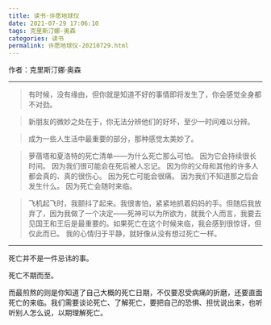 ```yaml
---
title: 读书·许愿地球仪
date: 2021-07-29 17:06:10
tags: 克里斯汀娜·奥森
categories: 读书
permalink: 许愿地球仪-20210729.html
---
```


作者：克里斯汀娜·奥森

---

> 有时候，没有缘由，但你就是知道不好的事情即将发生了，你会感觉全身都不对劲。

> 新朋友的微妙之处在于，你无法分辨他们的好坏，至少一时间难以分辨。

> 成为一些人生活中最重要的部分，那种感觉太美妙了。

> 萝蓓塔和夏洛特的死亡清单——为什么死亡那么可怕。
>   因为它会持续很长时间。
>   因为我们很可能会在死后被人忘记。
>   因为你的父母和其他的许多人都会真的、真的很伤心。
>   因为死亡可能会很痛。
>   因为我们不知道那之后会发生什么。
>   因为死亡会随时来临。

> 飞机起飞时，我颤抖了起来。我很害怕，紧紧地抓着妈妈的手。但随后我放弃了，因为我做了一个决定——死神可以为所欲为，就我个人而言，我要去见国王和王后是最重要的。如果死亡在这个时候来临，我会感到很惊讶，但仅此而已。
>   我的心情归于平静，就好像从没有想过死亡一样。

---



死亡并不是一件忌讳的事。

死亡不期而至。

而最煎熬的则是你知道了自己大概的死亡日期，不仅要忍受病痛的折磨，还要直面死亡的来临。我们需要谈论死亡、了解死亡，要把自己的恐惧、担忧说出来，也听听别人怎么说，以期理解死亡。
